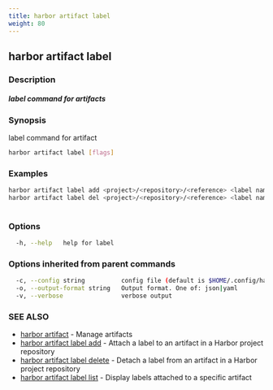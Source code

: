 ```yaml
---
title: harbor artifact label
weight: 80
---
```

## harbor artifact label

### Description

##### label command for artifacts

### Synopsis

label command for artifact

```sh
harbor artifact label [flags]
```

### Examples

```sh
harbor artifact label add <project>/<repository>/<reference> <label name>
harbor artifact label del <project>/<repository>/<reference> <label name>
		
```

### Options

```sh
  -h, --help   help for label
```

### Options inherited from parent commands

```sh
  -c, --config string          config file (default is $HOME/.config/harbor-cli/config.yaml)
  -o, --output-format string   Output format. One of: json|yaml
  -v, --verbose                verbose output
```

### SEE ALSO

* [harbor artifact](harbor-artifact.md)	 - Manage artifacts
* [harbor artifact label add](harbor-artifact-label-add.md)	 - Attach a label to an artifact in a Harbor project repository
* [harbor artifact label delete](harbor-artifact-label-delete.md)	 - Detach a label from an artifact in a Harbor project repository
* [harbor artifact label list](harbor-artifact-label-list.md)	 - Display labels attached to a specific artifact

